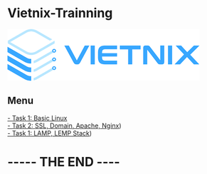 # Vietnix-Trainning          


![header](img/Vietnix-header.png)  

## Menu  

[- Task 1: Basic Linux](/Task_1/Report-task1.md)  
[- Task 2: SSL, Domain, Apache, Nginx](/Task_2/Report-task2.md))  
[- Task 1: LAMP, LEMP Stack](/Task_1/Report-task3.md))  


# ----- THE END ----